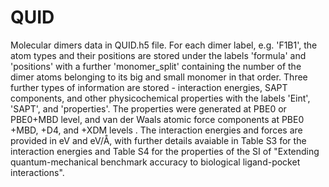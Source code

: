 # QUID
Molecular dimers data in QUID.h5 file. For each dimer label, e.g. 'F1B1', the atom types and their positions are stored under the labels 'formula' and 'positions' with a further 'monomer_split' containing the number of the dimer atoms belonging to its big and small monomer in that order. Three further types of information are stored - interaction energies, SAPT components, and other physicochemical properties with the labels 'Eint', 'SAPT', and 'properties'. The properties were generated at PBE0 or PBE0+MBD level, and van der Waals atomic force components at PBE0 +MBD, +D4, and +XDM levels . The interaction energies and forces are provided in eV and eV/Å, with further details avaiable in Table S3 for the interaction energies and Table S4 for the properties of the SI of "Extending quantum-mechanical benchmark accuracy to biological ligand-pocket interactions".
